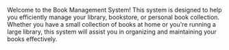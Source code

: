 Welcome to the Book Management System! This system is designed to help you efficiently manage your library, bookstore, or personal book collection. Whether you have a small collection of books at home or you're running a large library, this system will assist you in organizing and maintaining your books effectively.
